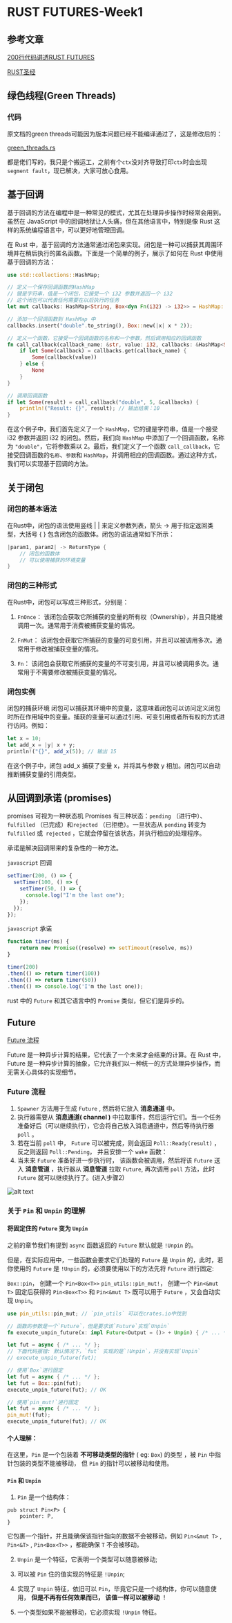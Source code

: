 # RUST FUTURES-Week1

## 参考文章

[200行代码讲透RUST FUTURES](https://stevenbai.top/rust/futures_explained_in_200_lines_of_rust/#%E8%BF%99%E6%9C%AC%E4%B9%A6%E6%B6%B5%E7%9B%96%E7%9A%84%E5%86%85%E5%AE%B9)

[RUST圣经](https://course.rs/advance/async/pin-unpin.html#%E5%B0%86%E5%9B%BA%E5%AE%9A%E4%BD%8F%E7%9A%84-future-%E5%8F%98%E4%B8%BA-unpin)


## 绿色线程(Green Threads)

### 代码

原文档的green threads可能因为版本问题已经不能编译通过了，这是修改后的：

[green_threads.rs](./resource/green_thread.rs)
    


都是佬们写的，我只是个搬运工，之前有个`ctx`没对齐导致打印`ctx`时会出现`segment fault`，现已解决，大家可放心食用。

## 基于回调

基于回调的方法在编程中是一种常见的模式，尤其在处理异步操作时经常会用到。虽然在 JavaScript 中的回调地狱让人头痛，但在其他语言中，特别是像 Rust 这样的系统编程语言中，可以更好地管理回调。

在 Rust 中，基于回调的方法通常通过闭包来实现。闭包是一种可以捕获其周围环境并在稍后执行的匿名函数。下面是一个简单的例子，展示了如何在 Rust 中使用基于回调的方法：

```rust
use std::collections::HashMap;

// 定义一个保存回调函数的HashMap
// 键是字符串，值是一个闭包，它接受一个 i32 参数并返回一个 i32
// 这个闭包可以代表任何需要在以后执行的任务
let mut callbacks: HashMap<String, Box<dyn Fn(i32) -> i32>> = HashMap::new();

// 添加一个回调函数到 HashMap 中
callbacks.insert("double".to_string(), Box::new(|x| x * 2));

// 定义一个函数，它接受一个回调函数的名称和一个参数，然后调用相应的回调函数
fn call_callback(callback_name: &str, value: i32, callbacks: &HashMap<String, Box<dyn Fn(i32) -> i32>>) -> Option<i32> {
    if let Some(callback) = callbacks.get(callback_name) {
        Some(callback(value))
    } else {
        None
    }
}

// 调用回调函数
if let Some(result) = call_callback("double", 5, &callbacks) {
    println!("Result: {}", result); // 输出结果：10
}
```

在这个例子中，我们首先定义了一个 `HashMap`，它的键是字符串，值是一个接受 i32 参数并返回 i32 的闭包。然后，我们向 `HashMap` 中添加了一个回调函数，名称为 `"double"`，它将参数乘以 2。最后，我们定义了一个函数 `call_callback`，它接受回调函数的`名称`、`参数`和 `HashMap`，并调用相应的回调函数。通过这种方式，我们可以实现基于回调的方法。

## 关于闭包

### 闭包的基本语法

在Rust中，闭包的语法使用竖线 | | 来定义参数列表，箭头 -> 用于指定返回类型，大括号 { } 包含闭包的函数体。闭包的语法通常如下所示：

```rust
|param1, param2| -> ReturnType {
    // 闭包的函数体
    // 可以使用捕获的环境变量
}
```
### 闭包的三种形式

在Rust中，闭包可以写成三种形式，分别是：

1. `FnOnce`： 该闭包会获取它所捕获的变量的所有权（Ownership），并且只能被调用一次。通常用于消费被捕获变量的情况。

2. `FnMut`： 该闭包会获取它所捕获的变量的可变引用，并且可以被调用多次。通常用于修改被捕获变量的情况。

3. `Fn`： 该闭包会获取它所捕获的变量的不可变引用，并且可以被调用多次。通常用于不需要修改被捕获变量的情况。

### 闭包实例

闭包的捕获环境
闭包可以捕获其环境中的变量，这意味着闭包可以访问定义闭包时所在作用域中的变量。捕获的变量可以通过引用、可变引用或者所有权的方式进行访问。例如：

```javascript
let x = 10;
let add_x = |y| x + y;
println!("{}", add_x(5)); // 输出 15
```

在这个例子中，闭包 add_x 捕获了变量 x，并将其与参数 y 相加。闭包可以自动推断捕获变量的引用类型。

## 从回调到承诺 (promises)

promises 可视为一种状态机
Promises 有三种状态：`pending` （进行中）、`fulfilled` （已完成）和`rejected` （已拒绝）。一旦状态从 `pending`  转变为 `fulfilled`  或` rejected` ，它就会停留在该状态，并执行相应的处理程序。

承诺是解决回调带来的复杂性的一种方法。

`javascript` 回调

```javascript
setTimer(200, () => {
  setTimer(100, () => {
    setTimer(50, () => {
      console.log("I'm the last one");
    });
  });
});

```

`javascript` 承诺

```javascript
function timer(ms) {
    return new Promise((resolve) => setTimeout(resolve, ms))
}

timer(200)
.then(() => return timer(100))
.then(() => return timer(50))
.then(() => console.log('I'm the last one));

```

rust 中的 `Future` 和其它语言中的 `Promise` 类似，但它们是异步的。

## Future

[Future 流程](https://course.rs/advance/async/future-excuting.html#future-%E7%89%B9%E5%BE%81)

Future 是一种异步计算的结果，它代表了一个未来才会结束的计算。在 Rust 中，Future 是一种异步计算的抽象，它允许我们以一种统一的方式处理异步操作，而无需关心具体的实现细节。


### Future 流程


1. `Spawner` 方法用于生成 `Future` , 然后将它放入 __消息通道__ 中。
2. 执行器需要从 __消息通道( channel )__ 中拉取事件，然后运行它们。当一个任务准备好后（可以继续执行），它会将自己放入消息通道中，然后等待执行器 `poll` 。
3. 若在当前 `poll` 中， `Future` 可以被完成，则会返回 `Poll::Ready(result)` ，反之则返回 `Poll::Pending`， 并且安排一个 `wake` 函数：
4. 当未来 `Future` 准备好进一步执行时， 该函数会被调用，然后将该 `Future` 送入 __消息管道__ ，执行器从 __消息管道__ 拉取 `Future`, 再次调用 `poll` 方法，此时 `Future` 就可以继续执行了。(进入步骤2)

![alt text](./resource/image.png)


### 关于 `Pin` 和 `Unpin` 的理解

#### 将固定住的 `Future` 变为 `Unpin`

之前的章节我们有提到 `async` 函数返回的 `Future` 默认就是 `!Unpin` 的。

但是，在实际应用中，一些函数会要求它们处理的 `Future` 是 `Unpin` 的，此时，若你使用的 `Future` 是 `!Unpin` 的，必须要使用以下的方法先将 `Future` 进行固定:

`Box::pin`， 创建一个 `Pin<Box<T>>`
`pin_utils::pin_mut!`， 创建一个 `Pin<&mut T>`
固定后获得的 `Pin<Box<T>>` 和 `Pin<&mut T>` 既可以用于 `Future` ，又会自动实现 `Unpin`。

```rust
use pin_utils::pin_mut; // `pin_utils` 可以在crates.io中找到

// 函数的参数是一个`Future`，但是要求该`Future`实现`Unpin`
fn execute_unpin_future(x: impl Future<Output = ()> + Unpin) { /* ... */ }

let fut = async { /* ... */ };
// 下面代码报错: 默认情况下，`fut` 实现的是`!Unpin`，并没有实现`Unpin`
// execute_unpin_future(fut);

// 使用`Box`进行固定
let fut = async { /* ... */ };
let fut = Box::pin(fut);
execute_unpin_future(fut); // OK

// 使用`pin_mut!`进行固定
let fut = async { /* ... */ };
pin_mut!(fut);
execute_unpin_future(fut); // OK

```

#### 个人理解：

在这里，`Pin` 是一个包装着 __不可移动类型的指针__ ( eg: `Box`) 的类型 ，被 `Pin` 中指针包装的类型不能被移动， 但 `Pin` 的指针可以被移动和使用。

#### `Pin` 和 `Unpin`

1. `Pin` 是一个结构体：
```
pub struct Pin<P> {
    pointer: P,
}
```

它包裹一个指针，并且能确保该指针指向的数据不会被移动，例如 `Pin<&mut T>` , `Pin<&T>` , `Pin<Box<T>>` ，都能确保 `T` 不会被移动。

2. `Unpin` 是一个特征，它表明一个类型可以随意被移动;
   
3. 可以被 `Pin` 住的值实现的特征是 `!Unpin`;
   
4. 实现了 `Unpin` 特征，依旧可以 `Pin`，毕竟它只是一个结构体，你可以随意使用， __但是不再有任何效果而已， 该值一样可以被移动__ ！
   
5. 一个类型如果不能被移动，它必须实现 `!Unpin` 特征。






